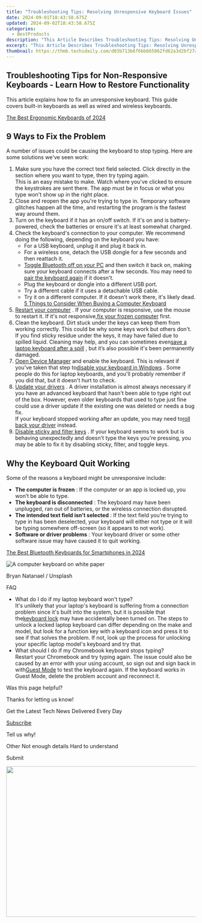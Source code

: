 ```yaml
---
title: "Troubleshooting Tips: Resolving Unresponsive Keyboard Issues"
date: 2024-09-01T18:43:58.675Z
updated: 2024-09-02T18:43:58.675Z
categories:
  - BestProducts
description: "This Article Describes Troubleshooting Tips: Resolving Unresponsive Keyboard Issues"
excerpt: "This Article Describes Troubleshooting Tips: Resolving Unresponsive Keyboard Issues"
thumbnail: https://thmb.techidaily.com/d03b713b6f6bb665862fd62a3d2bf27a022b75c767766bbee971744ee132695c.jpg
---
```


## Troubleshooting Tips for Non-Responsive Keyboards - Learn How to Restore Functionality
 This article explains how to fix an unresponsive keyboard. This guide covers built-in keyboards as well as wired and wireless keyboards.

[The Best Ergonomic Keyboards of 2024](https://www.lifewire.com/best-ergonomic-keyboards-4147386)

## 9 Ways to Fix the Problem

 A number of issues could be causing the keyboard to stop typing. Here are some solutions we've seen work:  

1. Make sure you have the correct text field selected. Click directly in the section where you want to type, then try typing again.  
 This is an easy mistake to make. Watch where you've clicked to ensure the keystrokes are sent there. The app must be in focus or what you type won't show up in the right place.
2. Close and reopen the app you're trying to type in. Temporary software glitches happen all the time, and restarting the program is the fastest way around them.
3. Turn on the keyboard if it has an on/off switch. If it's on and is battery-powered, check the batteries or ensure it's at least somewhat charged.
4. Check the keyboard's connection to your computer. We recommend doing the following, depending on the keyboard you have:  
   * For a USB keyboard, unplug it and plug it back in.  
   * For a wireless one, detach the USB dongle for a few seconds and then reattach it.  
   * [Toggle Bluetooth off on your PC](https://www.lifewire.com/turn-on-bluetooth-in-windows-11-5216193) and then switch it back on, making sure your keyboard connects after a few seconds. You may need to [pair the keyboard again](https://www.lifewire.com/set-up-a-bluetooth-device-2640340) if it doesn't.  
   * Plug the keyboard or dongle into a different USB port.  
   * Try a different cable if it uses a detachable USB cable.  
   * Try it on a different computer. If it doesn't work there, it's likely dead.  
[5 Things to Consider When Buying a Computer Keyboard](https://www.lifewire.com/important-keyboard-features-2640341)
5. [Restart your computer](https://www.lifewire.com/how-to-reboot-a-computer-2624568) . If your computer is responsive, use the mouse to restart it. If it's not responsive,[fix your frozen computer](https://www.lifewire.com/fix-frozen-computer-5217030) first.
6. Clean the keyboard. Dirt stuck under the keys can keep them from working correctly. This could be why some keys work but others don't.  
 If you find sticky residue under the keys, it may have failed due to spilled liquid. Cleaning may help, and you can sometimes even[save a laptop keyboard after a spill](https://www.lifewire.com/steps-to-laptop-spill-repair-2378134) , but it’s also possible it's been permanently damaged.
7. [Open Device Manager](https://www.lifewire.com/how-to-open-device-manager-2626075) and enable the keyboard. This is relevant if you've taken that step to[disable your keyboard in Windows](https://www.lifewire.com/disable-laptop-keyboard-in-windows-11-5196395) . Some people do this for laptop keyboards, and you'll probably remember if you did that, but it doesn't hurt to check.
8. [Update your drivers](https://www.lifewire.com/how-to-update-drivers-in-windows-2619214) . A driver installation is almost always necessary if you have an advanced keyboard that hasn't been able to type right out of the box. However, even older keyboards that used to type just fine could use a driver update if the existing one was deleted or needs a bug fix.  
 If your keyboard stopped working after an update, you may need to[roll back your driver](https://www.lifewire.com/how-to-roll-back-a-driver-in-windows-2619217) instead.
9. [Disable sticky and filter keys](https://www.lifewire.com/how-to-turn-off-sticky-keys-windows-4692841) . If your keyboard seems to work but is behaving unexpectedly and doesn't type the keys you're pressing, you may be able to fix it by disabling sticky, filter, and toggle keys.

## Why the Keyboard Quit Working

 Some of the reasons a keyboard might be unresponsive include:

* **The computer is frozen** : If the computer or an app is locked up, you won’t be able to type.
* **The keyboard is disconnected** : The keyboard may have been unplugged, ran out of batteries, or the wireless connection disrupted.
* **The intended text field isn’t selected** : If the text field you’re trying to type in has been deselected, your keyboard will either not type or it will be typing somewhere off-screen (so it appears to not work).
* **Software or driver problems** : Your keyboard driver or some other software issue may have caused it to quit working.

[The Best Bluetooth Keyboards for Smartphones in 2024](https://www.lifewire.com/best-bluetooth-keyboards-for-smartphones-4177695)

![A computer keyboard on white paper](https://www.lifewire.com/thmb/CeM-fcdHU1euNfVLy8semOjckm4=/1500x0/filters:no_upscale():max_bytes(150000):strip_icc():format(webp)/bryan-natanael-hR8l1s4u8QE-unsplash-bf561a995f8840d29937369560cabfab.jpg)

Bryan Natanael / Unsplash

 FAQ

* What do I do if my laptop keyboard won't type?  
 It's unlikely that your laptop's keyboard is suffering from a connection problem since it's built into the system, but it is possible that the[keyboard lock](https://www.lifewire.com/lock-your-keyboard-temporarily-5072812) may have accidentally been turned on. The steps to unlock a locked laptop keyboard can differ depending on the make and model, but look for a function key with a keyboard icon and press it to see if that solves the problem. If not, look up the process for unlocking your specific laptop model's keyboard and try that.
* What should I do if my Chromebook keyboard stops typing?  
 Restart your Chromebook and try typing again. The issue could also be caused by an error with your using account, so sign out and sign back in with[Guest Mode](https://www.lifewire.com/how-to-use-chromebook-guest-mode-4842588) to test the keyboard again. If the keyboard works in Guest Mode, delete the problem account and reconnect it.

Was this page helpful?

Thanks for letting us know!

 Get the Latest Tech News Delivered Every Day

[Subscribe](https://www.lifewire.com/#)

Tell us why!

 Other  Not enough details  Hard to understand

 Submit

<ins class="adsbygoogle"
     style="display:block"
     data-ad-format="autorelaxed"
     data-ad-client="ca-pub-7571918770474297"
     data-ad-slot="1223367746"></ins>



<ins class="adsbygoogle"
     style="display:block"
     data-ad-client="ca-pub-7571918770474297"
     data-ad-slot="8358498916"
     data-ad-format="auto"
     data-full-width-responsive="true"></ins>



<!-- affiliate ads begin -->
<a href="https://aidotcom.pxf.io/c/5597632/2086436/19576" target="_top" id="2086436"><img src="//a.impactradius-go.com/display-ad/19576-2086436" border="0" alt="" width="1500" height="400"/></a><img height="0" width="0" src="https://imp.pxf.io/i/5597632/2086436/19576" style="position:absolute;visibility:hidden;" border="0" />
<!-- affiliate ads end -->